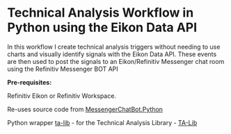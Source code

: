 # Technical Analysis Workflow in Python using the Eikon Data API
 
In this workflow I create technical analysis triggers without needing to use charts and visually identify signals with the Eikon Data API. These events are then used to post the signals to an Eikon/Refinitiv Messenger chat room using the Refinitiv Messenger BOT API

**Pre-requisites:**  

Refinitiv Eikon or Refinitiv Workspace.

Re-uses source code from <a href="https://github.com/Refinitiv-API-Samples/Example.MessengerChatBot.Python" target="_blank">MessengerChatBot.Python</a>

Python wrapper <a href="https://github.com/mrjbq7/ta-lib" target="_blank">ta-lib</a> - for the Technical Analysis Library - <a href="https://ta-lib.org/hdr_doc.html" target="_blank">TA-Lib</a>

